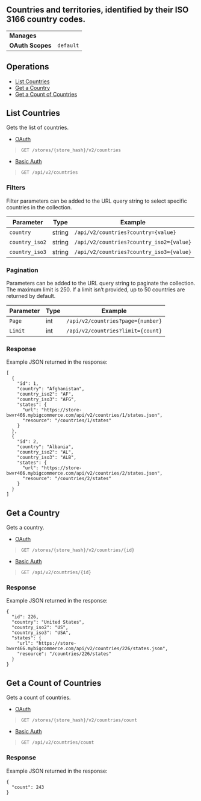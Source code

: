 ## Countries and territories, identified by their ISO 3166 country codes.

|||
|---|---|
| **Manages** |
| **OAuth Scopes** | `default`

## Operations

*   [List Countries](#list-countries)
*   [Get a Country](#get-a-country)
*   [Get a Count of Countries](#get-a-count-of-countries)

## List Countries

Gets the list of countries.

*   [OAuth](#list-countries-oauth)
>`GET /stores/{store_hash}/v2/countries`
*   [Basic Auth](#list-countries-basic)
>`GET /api/v2/countries`

### Filters

Filter parameters can be added to the URL query string to select specific countries in the collection.

| Parameter | Type | Example |
| --- | --- | --- |
| `country` | string | `/api/v2/countries?country={value}` |
| `country_iso2` | string | `/api/v2/countries?country_iso2={value}` |
| `country_iso3` | string | `/api/v2/countries?country_iso3={value}` |

### Pagination

Parameters can be added to the URL query string to paginate the collection. The maximum limit is 250. If a limit isn’t provided, up to 50 countries are returned by default.

| Parameter | Type | Example |
| --- | --- | --- |
| `Page` | int | `/api/v2/countries?page={number}` |
| `Limit` | int | `/api/v2/countries?limit={count}` |

### Response

Example JSON returned in the response:

```
[
  {
    "id": 1,
    "country": "Afghanistan",
    "country_iso2": "AF",
    "country_iso3": "AFG",
    "states": {
      "url": "https://store-bwvr466.mybigcommerce.com/api/v2/countries/1/states.json",
      "resource": "/countries/1/states"
    }
  },
  {
    "id": 2,
    "country": "Albania",
    "country_iso2": "AL",
    "country_iso3": "ALB",
    "states": {
      "url": "https://store-bwvr466.mybigcommerce.com/api/v2/countries/2/states.json",
      "resource": "/countries/2/states"
    }
  }
]
```

## Get a Country

Gets a country.

*   [OAuth](#get-a-country-oauth)
>`GET /stores/{store_hash}/v2/countries/{id}`
*   [Basic Auth](#get-a-country-basic)
>`GET /api/v2/countries/{id}`


### Response

Example JSON returned in the response:

```
{
  "id": 226,
  "country": "United States",
  "country_iso2": "US",
  "country_iso3": "USA",
  "states": {
    "url": "https://store-bwvr466.mybigcommerce.com/api/v2/countries/226/states.json",
    "resource": "/countries/226/states"
  }
}
```
## Get a Count of Countries

Gets a count of countries.

*   [OAuth](#get-a-count-of-countries-oauth)
>`GET /stores/{store_hash}/v2/countries/count`
*   [Basic Auth](#get-a-count-of-countries-basic)
>`GET /api/v2/countries/count`

### Response

Example JSON returned in the response:

```
{
  "count": 243
}
```
